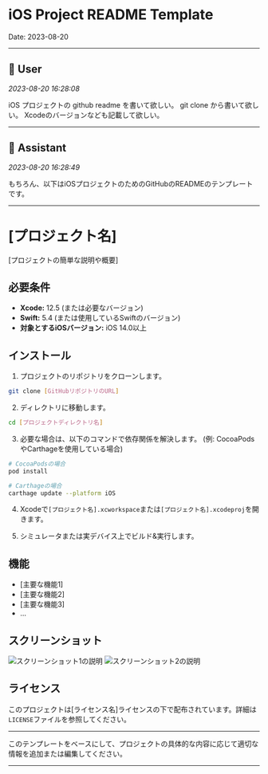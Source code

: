 # iOS Project README Template

Date: 2023-08-20

---

## 👤 User
*2023-08-20 16:28:08*

iOS プロジェクトの github readme を書いて欲しい。
git clone から書いて欲しい。
Xcodeのバージョンなども記載して欲しい。

---

## 🤖 Assistant
*2023-08-20 16:28:49*

もちろん、以下はiOSプロジェクトのためのGitHubのREADMEのテンプレートです。

---

# [プロジェクト名]

[プロジェクトの簡単な説明や概要]

## 必要条件

- **Xcode:** 12.5 (または必要なバージョン)
- **Swift:** 5.4 (または使用しているSwiftのバージョン)
- **対象とするiOSバージョン:** iOS 14.0以上

## インストール

1. プロジェクトのリポジトリをクローンします。
```bash
git clone [GitHubリポジトリのURL]
```

2. ディレクトリに移動します。
```bash
cd [プロジェクトディレクトリ名]
```

3. 必要な場合は、以下のコマンドで依存関係を解決します。 (例: CocoaPodsやCarthageを使用している場合)
```bash
# CocoaPodsの場合
pod install

# Carthageの場合
carthage update --platform iOS
```

4. Xcodeで`[プロジェクト名].xcworkspace`または`[プロジェクト名].xcodeproj`を開きます。

5. シミュレータまたは実デバイス上でビルド&実行します。

## 機能

- [主要な機能1]
- [主要な機能2]
- [主要な機能3]
- ... 

## スクリーンショット

![スクリーンショット1の説明](スクリーンショット1のURL)
![スクリーンショット2の説明](スクリーンショット2のURL)

## ライセンス

このプロジェクトは[ライセンス名]ライセンスの下で配布されています。詳細は`LICENSE`ファイルを参照してください。

---

このテンプレートをベースにして、プロジェクトの具体的な内容に応じて適切な情報を追加または編集してください。

---
